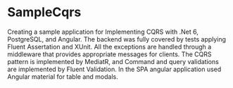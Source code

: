 # SampleCqrs

Creating a sample application for Implementing CQRS with .Net 6, PostgreSQL, and Angular.
The backend was fully covered by tests applying Fluent Assertation and XUnit.
All the exceptions are handled through a middleware that provides appropriate messages for clients.
The CQRS pattern is implemented by MediatR, and Command and query validations are implemented by Fluent Validation.
In the SPA angular application used Angular material for table and modals.




